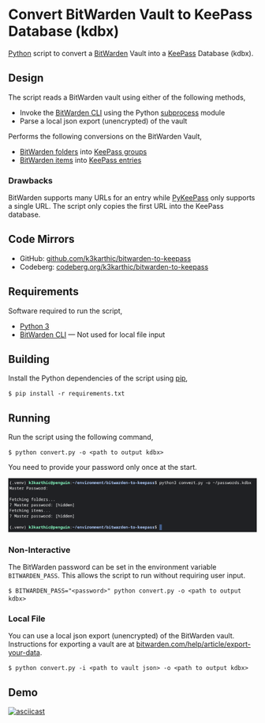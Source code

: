 # Convert BitWarden Vault to KeePass Database (kdbx)

[Python](https://www.python.org/) script to convert a [BitWarden](https://bitwarden.com/) Vault into a [KeePass](https://keepassxc.org/) Database (kdbx).

## Design

The script reads a BitWarden vault using either of the following methods,
* Invoke the [BitWarden CLI](https://bitwarden.com/help/article/cli/) using the Python [subprocess](https://docs.python.org/3/library/subprocess.html) module
* Parse a local json export (unencrypted) of the vault

Performs the following conversions on the BitWarden Vault,
* [BitWarden folders](https://bitwarden.com/help/article/folders/) into [KeePass groups](https://keepassxc.org/docs/KeePassXC_UserGuide.html#_application_layout)
* [BitWarden items](https://bitwarden.com/help/article/managing-items/) into [KeePass entries](https://keepassxc.org/docs/KeePassXC_UserGuide.html#_adding_an_entry)

### Drawbacks

BitWarden supports many URLs for an entry while [PyKeePass](https://github.com/libkeepass/pykeepass#adding-entries) only supports a single URL. The script only copies the first URL into the KeePass database. 

## Code Mirrors

* GitHub: [github.com/k3karthic/bitwarden-to-keepass](https://github.com/k3karthic/bitwarden-to-keepass/)
* Codeberg: [codeberg.org/k3karthic/bitwarden-to-keepass](https://codeberg.org/k3karthic/bitwarden-to-keepass/)

## Requirements

Software required to run the script,
* [Python 3](https://www.python.org/download/releases/3.0/)
* [BitWarden CLI](https://bitwarden.com/help/article/cli/) — Not used for local file input

## Building

Install the Python dependencies of the script using [pip](https://pypi.org/project/pip/),
```
$ pip install -r requirements.txt
```

## Running

Run the script using the following command,
```
$ python convert.py -o <path to output kdbx>
```

You need to provide your password only once at the start.

![screenshot of run](assets/screenshot.png)

### Non-Interactive

The BitWarden password can be set in the environment variable `BITWARDEN_PASS`. This allows the script to run without requiring user input.
```
$ BITWARDEN_PASS="<password>" python convert.py -o <path to output kdbx>
```

### Local File

You can use a local json export (unencrypted) of the BitWarden vault. Instructions for exporting a vault are at [bitwarden.com/help/article/export-your-data](https://bitwarden.com/help/article/export-your-data/).
```
$ python convert.py -i <path to vault json> -o <path to output kdbx>
```

## Demo

[![asciicast](https://asciinema.org/a/449042.svg)](https://asciinema.org/a/449042)
